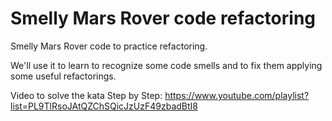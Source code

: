 Smelly Mars Rover code refactoring
=============================================

Smelly Mars Rover code to practice refactoring.

We'll use it to learn to recognize some code smells
and to fix them applying some useful refactorings.



Video to solve the kata Step by Step: https://www.youtube.com/playlist?list=PL9TlRsoJAtQZChSQicJzUzF49zbadBtI8